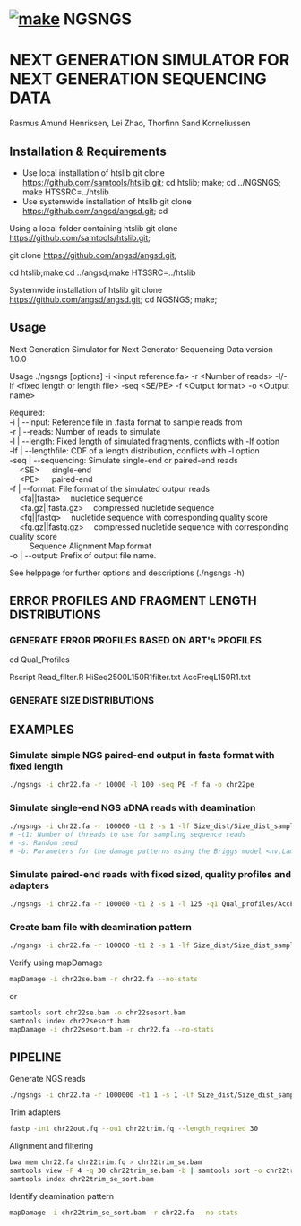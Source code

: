  # [![make](https://github.com/RAHenriksen/SimulAncient/actions/workflows/make.yml/badge.svg)](https://github.com/RAHenriksen/NGSNGS/actions/workflows/make.yml) NGSNGS

# NEXT GENERATION SIMULATOR FOR NEXT GENERATION SEQUENCING DATA
Rasmus Amund Henriksen, Lei Zhao, Thorfinn Sand Korneliussen 
## Installation & Requirements
* Use local installation of htslib
git clone https://github.com/samtools/htslib.git;
cd htslib;
make;
cd ../NGSNGS;
make HTSSRC=../htslib
* Use systemwide installation of htslib
git clone https://github.com/angsd/angsd.git;
cd 

Using a local folder containing htslib
git clone https://github.com/samtools/htslib.git;

git clone https://github.com/angsd/angsd.git;

cd htslib;make;cd ../angsd;make HTSSRC=../htslib

Systemwide installation of htslib
git clone https://github.com/angsd/angsd.git;
cd NGSNGS;
make;

## Usage
Next Generation Simulator for Next Generator Sequencing Data version 1.0.0 

Usage
./ngsngs [options] -i \<input reference.fa\> -r \<Number of reads\> -l/-lf \<fixed length or length file\> -seq \<SE/PE\> -f \<Output format\> -o \<Output name\>

Required: \
-i | --input: 			 Reference file in .fasta format to sample reads from \
-r | --reads: 			 Number of reads to simulate \
-l | --length: 			 Fixed length of simulated fragments, conflicts with -lf option \
-lf | --lengthfile: 		 CDF of a length distribution, conflicts with -l option \
-seq | --sequencing: 		 Simulate single-end or paired-end reads \
&emsp; \<SE\> &emsp;	 single-end \
&emsp; \<PE\> &emsp;	 paired-end \
-f | --format: 			 File format of the simulated outpur reads \
&emsp;	 <fa||fasta>&emsp;		 nucletide sequence \
&emsp; 	 <fa.gz||fasta.gz>&emsp;	 compressed nucletide sequence \
&emsp; 	 <fq||fastq>&emsp;		nucletide sequence with corresponding quality score \
&emsp; 	 <fq.gz||fastq.gz>&emsp;	 compressed nucletide sequence with corresponding quality score \
&emsp; 	 <bam>&emsp;			 Sequence Alignment Map format \
-o | --output: 			 Prefix of output file name. 

See helppage for further options and descriptions (./ngsngs -h)

## ERROR PROFILES AND FRAGMENT LENGTH DISTRIBUTIONS

### GENERATE ERROR PROFILES BASED ON ART's PROFILES
cd Qual_Profiles

Rscript Read_filter.R HiSeq2500L150R1filter.txt AccFreqL150R1.txt

### GENERATE SIZE DISTRIBUTIONS

## EXAMPLES
### Simulate simple NGS paired-end output in fasta format with fixed length
~~~~bash
./ngsngs -i chr22.fa -r 10000 -l 100 -seq PE -f fa -o chr22pe
~~~~
### Simulate single-end NGS aDNA reads with deamination 
~~~~bash
./ngsngs -i chr22.fa -r 100000 -t1 2 -s 1 -lf Size_dist/Size_dist_sampling.txt -seq SE -b 0.024,0.36,0.68,0.0097 -f fa -o chr22se
# -t1: Number of threads to use for sampling sequence reads
# -s: Random seed
# -b: Parameters for the damage patterns using the Briggs model <nv,Lambda,Delta_s,Delta_d>
~~~~
### Simulate paired-end reads with fixed sized, quality profiles and adapters
~~~~bash
./ngsngs -i chr22.fa -r 100000 -t1 2 -s 1 -l 125 -q1 Qual_profiles/AccFreqL150R1.txt -q2 Qual_profiles/AccFreqL150R2.txt -a1 AGATCGGAAGAGCACACGTCTGAACTCCAGTCACCGATTCGATCTCGTATGCCGTCTTCTGCTTG -a2 AGATCGGAAGAGCGTCGTGTAGGGAAAGAGTGTAGATCTCGGTGGTCGCCGTATCATTT -seq PE -f fq -o chr22pe
~~~~
### Create bam file with deamination pattern
~~~~bash
./ngsngs -i chr22.fa -r 100000 -t1 2 -s 1 -lf Size_dist/Size_dist_sampling.txt -seq SE -b 0.024,0.36,0.68,0.0097 -q1 Qual_profiles/AccFreqL150R1.txt -f bam -o chr22se
~~~~
Verify using mapDamage
~~~~bash
mapDamage -i chr22se.bam -r chr22.fa --no-stats
~~~~
or 
~~~~bash
samtools sort chr22se.bam -o chr22sesort.bam
samtools index chr22sesort.bam
mapDamage -i chr22sesort.bam -r chr22.fa --no-stats
~~~~

## PIPELINE
Generate NGS reads
~~~~bash
./ngsngs -i chr22.fa -r 1000000 -t1 1 -s 1 -lf Size_dist/Size_dist_sampling.txt -q1 Qual_profiles/AccFreqL150R1.txt -seq SE -a1 AGATCGGAAGAGCACACGTCTGAACTCCAGTCACCGATTCGATCTCGTATGCCGTCTTCTGCTTG -b 0.024,0.36,0.68,0.0097 -f fq -o chr22out
~~~~
Trim adapters
~~~~bash
fastp -in1 chr22out.fq --ou1 chr22trim.fq --length_required 30
~~~~
Alignment and filtering
~~~~bash
bwa mem chr22.fa chr22trim.fq > chr22trim_se.bam
samtools view -F 4 -q 30 chr22trim_se.bam -b | samtools sort -o chr22trim_se_sort.bam
samtools index chr22trim_se_sort.bam
~~~~
Identify deamination pattern
~~~~bash
mapDamage -i chr22trim_se_sort.bam -r chr22.fa --no-stats
~~~~
